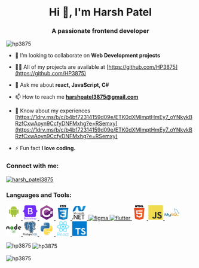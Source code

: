 <h1 align="center">Hi 👋, I'm Harsh Patel</h1>
<h3 align="center">A passionate frontend developer</h3>

<p align="left"> <img src="https://komarev.com/ghpvc/?username=hp3875&label=Profile%20views&color=0e75b6&style=flat" alt="hp3875" /> </p>

- 👯 I’m looking to collaborate on **Web Development projects**

- 👨‍💻 All of my projects are available at [https://github.com/HP3875](https://github.com/HP3875)

- 💬 Ask me about **react, JavaScript, C#**

- 📫 How to reach me **harshpatel3875@gmail.com**

- 📄 Know about my experiences [https://1drv.ms/b/c/b4bf72314159d09e/ETK0dXMImptHmEy7_oYNkykBRzfCxwAoyn9CcfyDNFMxhg?e=RSemxy](https://1drv.ms/b/c/b4bf72314159d09e/ETK0dXMImptHmEy7_oYNkykBRzfCxwAoyn9CcfyDNFMxhg?e=RSemxy)

- ⚡ Fun fact **I love coding.**

<h3 align="left">Connect with me:</h3>
<p align="left">
<a href="https://instagram.com/harsh_patel3875" target="blank"><img align="center" src="https://raw.githubusercontent.com/rahuldkjain/github-profile-readme-generator/master/src/images/icons/Social/instagram.svg" alt="harsh_patel3875" height="30" width="40" /></a>
</p>

<h3 align="left">Languages and Tools:</h3>
<p align="left"> <a href="https://developer.android.com" target="_blank" rel="noreferrer"> <img src="https://raw.githubusercontent.com/devicons/devicon/master/icons/android/android-original-wordmark.svg" alt="android" width="40" height="40"/> </a> <a href="https://getbootstrap.com" target="_blank" rel="noreferrer"> <img src="https://raw.githubusercontent.com/devicons/devicon/master/icons/bootstrap/bootstrap-plain-wordmark.svg" alt="bootstrap" width="40" height="40"/> </a> <a href="https://www.w3schools.com/cs/" target="_blank" rel="noreferrer"> <img src="https://raw.githubusercontent.com/devicons/devicon/master/icons/csharp/csharp-original.svg" alt="csharp" width="40" height="40"/> </a> <a href="https://www.w3schools.com/css/" target="_blank" rel="noreferrer"> <img src="https://raw.githubusercontent.com/devicons/devicon/master/icons/css3/css3-original-wordmark.svg" alt="css3" width="40" height="40"/> </a> <a href="https://dotnet.microsoft.com/" target="_blank" rel="noreferrer"> <img src="https://raw.githubusercontent.com/devicons/devicon/master/icons/dot-net/dot-net-original-wordmark.svg" alt="dotnet" width="40" height="40"/> </a> <a href="https://www.figma.com/" target="_blank" rel="noreferrer"> <img src="https://www.vectorlogo.zone/logos/figma/figma-icon.svg" alt="figma" width="40" height="40"/> </a> <a href="https://flutter.dev" target="_blank" rel="noreferrer"> <img src="https://www.vectorlogo.zone/logos/flutterio/flutterio-icon.svg" alt="flutter" width="40" height="40"/> </a> <a href="https://www.w3.org/html/" target="_blank" rel="noreferrer"> <img src="https://raw.githubusercontent.com/devicons/devicon/master/icons/html5/html5-original-wordmark.svg" alt="html5" width="40" height="40"/> </a> <a href="https://developer.mozilla.org/en-US/docs/Web/JavaScript" target="_blank" rel="noreferrer"> <img src="https://raw.githubusercontent.com/devicons/devicon/master/icons/javascript/javascript-original.svg" alt="javascript" width="40" height="40"/> </a> <a href="https://www.mysql.com/" target="_blank" rel="noreferrer"> <img src="https://raw.githubusercontent.com/devicons/devicon/master/icons/mysql/mysql-original-wordmark.svg" alt="mysql" width="40" height="40"/> </a> <a href="https://nodejs.org" target="_blank" rel="noreferrer"> <img src="https://raw.githubusercontent.com/devicons/devicon/master/icons/nodejs/nodejs-original-wordmark.svg" alt="nodejs" width="40" height="40"/> </a> <a href="https://www.postgresql.org" target="_blank" rel="noreferrer"> <img src="https://raw.githubusercontent.com/devicons/devicon/master/icons/postgresql/postgresql-original-wordmark.svg" alt="postgresql" width="40" height="40"/> </a> <a href="https://www.python.org" target="_blank" rel="noreferrer"> <img src="https://raw.githubusercontent.com/devicons/devicon/master/icons/python/python-original.svg" alt="python" width="40" height="40"/> </a> <a href="https://reactjs.org/" target="_blank" rel="noreferrer"> <img src="https://raw.githubusercontent.com/devicons/devicon/master/icons/react/react-original-wordmark.svg" alt="react" width="40" height="40"/> </a> <a href="https://www.typescriptlang.org/" target="_blank" rel="noreferrer"> <img src="https://raw.githubusercontent.com/devicons/devicon/master/icons/typescript/typescript-original.svg" alt="typescript" width="40" height="40"/> </a> </p>

<p><img align="left" src="https://github-readme-stats.vercel.app/api/top-langs?username=hp3875&show_icons=true&locale=en&layout=compact" alt="hp3875" /></p>

<p>&nbsp;<img align="center" src="https://github-readme-stats.vercel.app/api?username=hp3875&show_icons=true&locale=en" alt="hp3875" /></p>

<p><img align="center" src="https://github-readme-streak-stats.herokuapp.com/?user=hp3875&" alt="hp3875" /></p>
